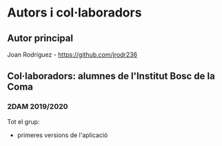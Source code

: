 # Autors i col·laboradors

## Autor principal

Joan Rodríguez - https://github.com/jrodr236

## Col·laboradors: alumnes de l'Institut Bosc de la Coma

### 2DAM 2019/2020

Tot el grup:
- primeres versions de l'aplicació
